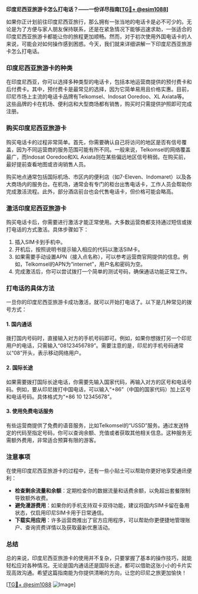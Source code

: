 **印度尼西亚旅游卡怎么打电话？——一份详尽指南[[TG💪+ @esim1088](https://t.me/s/esim1088)]**

如果你正计划前往印度尼西亚旅行，那么拥有一张当地的电话卡是必不可少的。无论是为了方便与家人朋友保持联系，还是在紧急情况下能够迅速求助，一张适合的印度尼西亚旅游卡都能让你的旅程更加顺畅。然而，对于初次使用外国电话卡的人来说，可能会对如何操作感到困惑。今天，我们就来详细讲解一下印度尼西亚旅游卡怎么打电话。

### 印度尼西亚旅游卡的种类

在印度尼西亚，你可以选择多种类型的电话卡，包括本地运营商提供的预付费卡和后付费卡。其中，预付费卡是最常见的选择，因为它简单易用且价格实惠。目前，印尼市场上主流的电话卡品牌有Telkomsel、Indosat Ooredoo、XL Axiata等。这些品牌的卡在机场、便利店和大型商场都有销售，购买时只需提供护照即可完成注册。

### 购买印度尼西亚旅游卡

购买电话卡的过程非常简单。首先，你需要确认自己将访问的地区是否有信号覆盖，因为不同运营商的服务范围可能有所不同。一般来说，Telkomsel的网络覆盖最广，而Indosat Ooredoo和XL Axiata则在某些偏远地区信号稍弱。在购买前，最好提前查看地图或咨询销售人员。

购买地点通常包括国际机场、市区内的便利店（如7-Eleven、Indomaret）以及各大商场内的服务台。在机场，通常会有专门的柜台出售电话卡，工作人员会帮助你完成激活流程。此外，部分酒店前台也会代售电话卡，但价格可能会略高。

### 激活印度尼西亚旅游卡

购买电话卡后，你需要进行激活才能正常使用。大多数运营商都支持通过短信或拨打电话的方式激活。具体步骤如下：

1. 插入SIM卡到手机中。
2. 开机后，按照说明书提示输入相应的代码以激活SIM卡。
3. 如果需要手动设置APN（接入点名称），可以参考运营商官网提供的信息。例如，Telkomsel的APN为“internet”，用户名和密码为空。
4. 完成激活后，你可以尝试拨打一个简单的测试号码，确保通话功能正常工作。

### 打电话的具体方法

一旦你的印度尼西亚旅游卡成功激活，就可以开始打电话了。以下是几种常见的拨号方式：

#### 1. 国内通话
拨打国内号码时，直接输入对方的手机号码即可。例如，如果你想拨打另一个印尼用户的电话，只需输入“08123456789”。需要注意的是，印尼的手机号码通常以“08”开头，表示移动网络用户。

#### 2. 国际长途
如果需要拨打国际长途电话，你需要先输入国家代码，再输入对方的区号和电话号码。例如，要从印尼拨打中国电话，可以输入“+86”（中国的国家代码）加上区号和电话号码。具体格式为“+86 10 12345678”。

#### 3. 使用免费电话服务
有些运营商提供了免费的语音服务，比如Telkomsel的“USSD”服务。通过发送特定的代码至指定号码，你可以查询余额、充值或者获取其他相关信息。这种服务无需额外费用，非常适合预算有限的游客。

### 注意事项

在使用印度尼西亚旅游卡的过程中，还有一些小贴士可以帮助你更好地享受通讯便利：

- **检查剩余流量和余额**：定期检查你的数据流量和话费余额，以免超出套餐限制导致额外收费。
- **避免漫游费用**：如果你的手机支持双卡双待功能，建议将国内SIM卡留在备用状态，仅启用印尼SIM卡用于日常通信。
- **下载实用应用**：许多运营商推出了官方应用程序，可以帮助你更便捷地管理账户、查询资费详情以及获取最新优惠活动。

### 总结

总的来说，印度尼西亚旅游卡的使用并不复杂，只要掌握了基本的操作技巧，就能轻松应对各种情况。无论是国内通话还是国际长途，都可以借助这张小小的卡片实现高效沟通。希望这篇指南能为你提供清晰的方向，让您的印尼之旅更加愉快！

[[TG💪+ @esim1088](https://t.me/s/esim1088) ![Image](https://i.postimg.cc/4NQfJmqS/Snipaste-2025-05-13-00-14-12.png)]